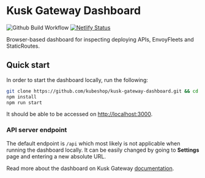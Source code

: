 # Kusk Gateway Dashboard

![Github Build Workflow](https://github.com/kubeshop/kusk-gateway-dashboard/actions/workflows/build.yml/badge.svg)
[![Netlify Status](https://api.netlify.com/api/v1/badges/b449965f-92a9-4233-b189-e4064c745793/deploy-status)](https://app.netlify.com/sites/gallant-edison-9baea8/deploys)

Browser-based dashboard for inspecting deploying APIs, EnvoyFleets and StaticRoutes.

## Quick start

In order to start the dashboard locally, run the following:

```bash
git clone https://github.com/kubeshop/kusk-gateway-dashboard.git && cd kusk-gateway-dashboard
npm install
npm run start
```

It should be able to be accessed on [http://localhost:3000](http://localhost:3000).

### API server endpoint

The default endpoint is `/api` which most likely is not applicable when running the dashboard locally. It can be easily
changed by going to **Settings** page and entering a new absolute URL.

Read more about the dashboard on Kusk Gateway
[documentation](https://kubeshop.github.io/kusk-gateway/dashboard/overview/).
